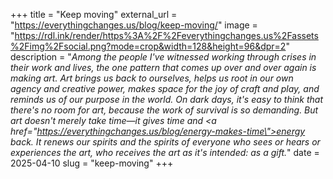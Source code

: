 +++
title = "Keep moving"
external_url = "https://everythingchanges.us/blog/keep-moving/"
image = "https://rdl.ink/render/https%3A%2F%2Feverythingchanges.us%2Fassets%2Fimg%2Fsocial.png?mode=crop&width=128&height=96&dpr=2"
description = "<em>Among the people I've witnessed working through crises in their work and lives, the one pattern that comes up over and over again is making art. Art brings us back to ourselves, helps us root in our own agency and creative power, makes space for the joy of craft and play, and reminds us of our purpose in the world. On dark days, it's easy to think that there's no room for art, because the work of survival is so demanding. But art doesn't merely take time—it gives time and <a href=\"https://everythingchanges.us/blog/energy-makes-time\">energy back</a>. It renews our spirits and the spirits of everyone who sees or hears or experiences the art, who receives the art as it's intended: as a gift.</em>"
date = 2025-04-10
slug = "keep-moving"
+++ 